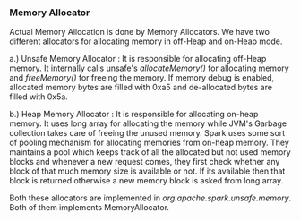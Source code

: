 ### Memory Allocator

Actual Memory Allocation is done by Memory Allocators. We have two different allocators for allocating memory in off-Heap
and on-Heap mode.

a.) Unsafe Memory Allocator :
It is responsible for allocating off-Heap memory. It internally calls unsafe's *allocateMemory()* for allocating memory 
and *freeMemory()* for freeing the memory. If memory debug is enabled, allocated memory bytes are filled with 0xa5 and 
de-allocated bytes are filled with 0x5a.

b.) Heap Memory Allocator : 
It is responsible for allocating on-heap memory. It uses long array for allocating the memory while JVM's 
Garbage collection takes care of freeing the unused memory. Spark uses some sort of pooling mechanism for allocating memories 
from on-heap memory. They maintains a pool which keeps track of all the allocated but not used memory blocks and whenever
a new request comes, they first check whether any block of that much memory size is available or not. If its available then
that block is returned otherwise a new memory block is asked from long array.

Both these allocators are implemented in *org.apache.spark.unsafe.memory*. Both of them implements MemoryAllocator.
